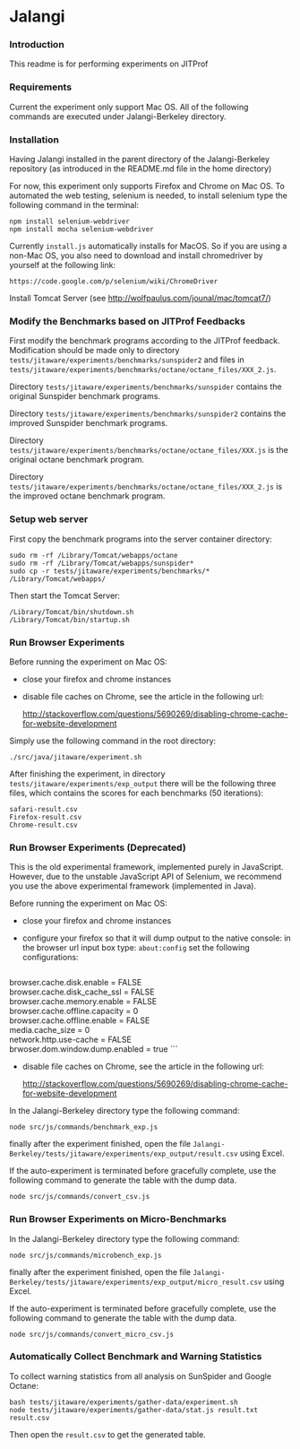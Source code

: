 Jalangi
=======
### Introduction

This readme is for performing experiments on JITProf

### Requirements

Current the experiment only support Mac OS. All of the following commands are executed under Jalangi-Berkeley directory.

### Installation

Having Jalangi installed in the parent directory of the Jalangi-Berkeley repository (as introduced in the README.md file in the home directory)

For now, this experiment only supports Firefox and Chrome on Mac OS.
To automated the web testing, selenium is needed, to install selenium type the following command in the terminal:
```
npm install selenium-webdriver
npm install mocha selenium-webdriver
```
Currently ```install.js``` automatically installs for MacOS. So if you are using a non-Mac OS, you also need to download and install chromedriver by yourself at the following link:
```
https://code.google.com/p/selenium/wiki/ChromeDriver
```

Install Tomcat Server (see http://wolfpaulus.com/jounal/mac/tomcat7/)

### Modify the Benchmarks based on JITProf Feedbacks

First modify the benchmark programs according to the JITProf feedback. Modification should be made only to
directory ```tests/jitaware/experiments/benchmarks/sunspider2``` and files in ```tests/jitaware/experiments/benchmarks/octane/octane_files/XXX_2.js```.

Directory ```tests/jitaware/experiments/benchmarks/sunspider``` contains the original Sunspider benchmark programs.

Directory ```tests/jitaware/experiments/benchmarks/sunspider2``` contains the improved Sunspider benchmark programs.

Directory ```tests/jitaware/experiments/benchmarks/octane/octane_files/XXX.js``` is the original octane benchmark program.

Directory ```tests/jitaware/experiments/benchmarks/octane/octane_files/XXX_2.js``` is the improved octane benchmark program.

### Setup web server

First copy the benchmark programs into the server container directory:

```
sudo rm -rf /Library/Tomcat/webapps/octane
sudo rm -rf /Library/Tomcat/webapps/sunspider*
sudo cp -r tests/jitaware/experiments/benchmarks/* /Library/Tomcat/webapps/
```

Then start the Tomcat Server:

```
/Library/Tomcat/bin/shutdown.sh
/Library/Tomcat/bin/startup.sh
```

### Run Browser Experiments

Before running the experiment on Mac OS:
  * close your firefox and chrome instances
  * disable file caches on Chrome, see the article in the following url:  
  
    http://stackoverflow.com/questions/5690269/disabling-chrome-cache-for-website-development

Simply use the following command in the root directory:   
```
./src/java/jitaware/experiment.sh 
```
After finishing the experiment, in directory ```tests/jitaware/experiments/exp_output``` there will be the following three files, which contains the scores for each benchmarks (50 iterations):
```
safari-result.csv
Firefox-result.csv
Chrome-result.csv
```

### Run Browser Experiments (Deprecated)
This is the old experimental framework, implemented purely in JavaScript. However, due to the unstable JavaScript API
of Selenium, we recommend you use the above experimental framework (implemented in Java).

Before running the experiment on Mac OS:
  * close your firefox and chrome instances
  * configure your firefox so that it will dump output to the native console:
    in the browser url input box type: ```about:config``` set the following configurations:  

	```
browser.cache.disk.enable = FALSE  
browser.cache.disk_cache_ssl = FALSE  
browser.cache.memory.enable = FALSE  
browser.cache.offline.capacity = 0  
browser.cache.offline.enable = FALSE  
media.cache_size = 0  
network.http.use-cache = FALSE   
brwoser.dom.window.dump.enabled = true 
	```
  * disable file caches on Chrome, see the article in the following url:  
  
    http://stackoverflow.com/questions/5690269/disabling-chrome-cache-for-website-development

In the Jalangi-Berkeley directory type the following command:
```
node src/js/commands/benchmark_exp.js
```
finally after the experiment finished, open the file ```Jalangi-Berkeley/tests/jitaware/experiments/exp_output/result.csv``` using Excel.

If the auto-experiment is terminated before gracefully complete, use the following command to generate the table with the dump data.
```
node src/js/commands/convert_csv.js
```

### Run Browser Experiments on Micro-Benchmarks

In the Jalangi-Berkeley directory type the following command:
```
node src/js/commands/microbench_exp.js
```
finally after the experiment finished, open the file ```Jalangi-Berkeley/tests/jitaware/experiments/exp_output/micro_result.csv``` using Excel.

If the auto-experiment is terminated before gracefully complete, use the following command to generate the table with the dump data.
```
node src/js/commands/convert_micro_csv.js
```

### Automatically Collect Benchmark and Warning Statistics

To collect warning statistics from all analysis on SunSpider and Google Octane:

```
bash tests/jitaware/experiments/gather-data/experiment.sh
node tests/jitaware/experiments/gather-data/stat.js result.txt result.csv
````
Then open the ```result.csv``` to get the generated table.

